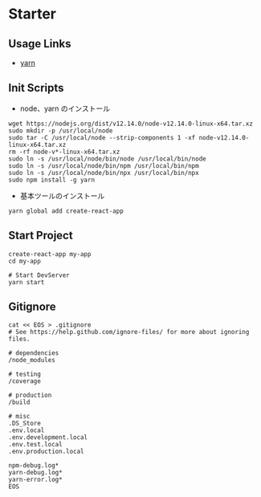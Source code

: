 # Starter

## Usage Links

- [yarn](https://yarnpkg.com/en/docs/usage)

## Init Scripts

- node、yarn のインストール

```
wget https://nodejs.org/dist/v12.14.0/node-v12.14.0-linux-x64.tar.xz
sudo mkdir -p /usr/local/node
sudo tar -C /usr/local/node --strip-components 1 -xf node-v12.14.0-linux-x64.tar.xz
rm -rf node-v*-linux-x64.tar.xz
sudo ln -s /usr/local/node/bin/node /usr/local/bin/node
sudo ln -s /usr/local/node/bin/npm /usr/local/bin/npm
sudo ln -s /usr/local/node/bin/npx /usr/local/bin/npx
sudo npm install -g yarn
```

- 基本ツールのインストール

```
yarn global add create-react-app
```

## Start Project

```
create-react-app my-app
cd my-app

# Start DevServer
yarn start
```

## Gitignore

```
cat << EOS > .gitignore
# See https://help.github.com/ignore-files/ for more about ignoring files.

# dependencies
/node_modules

# testing
/coverage

# production
/build

# misc
.DS_Store
.env.local
.env.development.local
.env.test.local
.env.production.local

npm-debug.log*
yarn-debug.log*
yarn-error.log*
EOS
```
